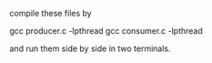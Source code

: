 compile these files by

gcc producer.c -lpthread
gcc consumer.c -lpthread

and run them side by side in two terminals.